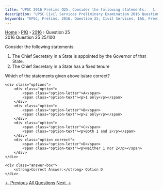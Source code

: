 ```yaml
---
title: "UPSC 2016 Prelims Q25: Consider the following statements:   1. The Chief Secretary..."
description: "UPSC Civil Services Preliminary Examination 2016 Question 25 with options and answer"
keywords: "UPSC, Prelims, 2016, Question 25, Civil Services, IAS, Previous Year Questions"
---
```


<nav class="breadcrumb">
    <a href="../../">Home</a>
    <span>›</span>
    <a href="../">PIQ</a>
    <span>›</span>
    <a href="./">2016</a>
    <span>›</span>
    <span>Question 25</span>
</nav>

<div class="question-header">
    <div class="question-meta">
        <span class="year-badge">2016</span>
        <span class="question-number">Question 25</span>
        <span class="progress">25/100</span>
    </div>
    <div class="progress-bar">
        <div class="progress-fill" style="width: 25.0%"></div>
    </div>
</div>

<div class="question-content">
    <div class="question-text">
        <p>Consider the following statements:</p>
<ol>
<li>The Chief Secretary in a State is appointed by the Governor of that State.</li>
<li>The Chief Secretary in a State has a fixed tenure</li>
</ol>
<p>Which of the statements given above is/are correct?</p>
    </div>
    
    <div class="options">
        <div class="option">
            <span class="option-letter">A</span>
            <span class="option-text"><p>1 only</p></span>
        </div>
        <div class="option">
            <span class="option-letter">B</span>
            <span class="option-text"><p>2 only</p></span>
        </div>
        <div class="option">
            <span class="option-letter">C</span>
            <span class="option-text"><p>Both 1 and 2</p></span>
        </div>
        <div class="option correct">
            <span class="option-letter">D</span>
            <span class="option-text"><p>Neither 1 nor 2</p></span>
        </div>
    </div>

    <div class="answer-box">
        <strong>Correct Answer:</strong> Option D
    </div>
</div>

<div class="question-nav">
    <a href="../q024-why-does-the-government-of-india-promote-the-use-o/" class="nav-btn prev">← Previous</a>
    <a href="../" class="nav-btn center">All Questions</a>
    <a href="../q026-with-reference-to-stand-up-india-scheme-which-of-t/" class="nav-btn next">Next →</a>
</div>

